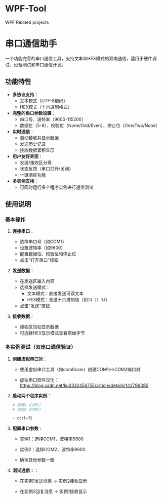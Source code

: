 # WPF-Tool
WPF Related projects
# 串口通信助手

一个功能完善的串口通信工具，支持文本和HEX模式的双向通信，适用于硬件调试、设备测试和串口通信开发。

## 功能特性

- **多协议支持**：
  - 文本模式（UTF-8编码）
  - HEX模式（十六进制格式）
- **完整的串口参数设置**：
  - 串口号、波特率（9600-115200）
  - 数据位（5-8）、校验位（None/Odd/Even）、停止位（One/Two/None）
- **实时通信**：
  - 自动接收并显示数据
  - 发送历史记录
  - 接收数据累积显示
- **用户友好界面**：
  - 发送/接收区分离
  - 状态反馈（串口打开/关闭）
  - 一键清除功能
- **多实例支持**：
  - 可同时运行多个程序实例进行通信测试

## 使用说明

### 基本操作

1. **连接串口**：
   - 选择串口号（如COM1）
   - 设置波特率（如9600）
   - 配置数据位、校验位和停止位
   - 点击"打开串口"按钮

2. **发送数据**：
   - 在发送区输入内容
   - 选择发送模式：
     - 文本模式：直接发送可读文本
     - HEX模式：发送十六进制值（如`13 21 3A`）
   - 点击"发送"按钮

3. **接收数据**：
   - 接收区自动显示数据
   - 可选择HEX显示模式查看原始字节

### 多实例测试（双串口通信验证）

1. **创建虚拟串口对**：
   - 使用虚拟串口工具（如com0com）创建COM1↔COM2端口对
  
   - 虚拟串口软件汉化：https://blog.csdn.net/liu3332456755/article/details/142796085

2. **启动两个程序实例**：
   ```bash
   # 实例1（COM1）
   # 实例2（COM2）

   - ctrl+f5
   
3. **配置串口参数**：

   - 实例1：选择COM1，波特率9600

   - 实例2：选择COM2，波特率9600

   - 确保其他参数一致

3. **测试通信：**：

   - 在实例1发送消息 → 实例2接收显示

   - 在实例2回复消息 → 实例1接收显示
  

  
